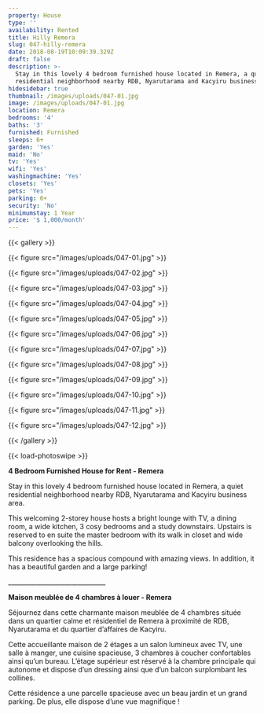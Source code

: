 ```yaml
---
property: House
type: ''
availability: Rented
title: Hilly Remera
slug: 047-hilly-remera
date: 2018-08-19T10:09:39.329Z
draft: false
description: >-
  Stay in this lovely 4 bedroom furnished house located in Remera, a quiet
  residential neighborhood nearby RDB, Nyarutarama and Kacyiru business area.
hidesidebar: true
thumbnail: /images/uploads/047-01.jpg
image: /images/uploads/047-01.jpg
location: Remera
bedrooms: '4'
baths: '3'
furnished: Furnished
sleeps: 6+
garden: 'Yes'
maid: 'No'
tv: 'Yes'
wifi: 'Yes'
washingmachine: 'Yes'
closets: 'Yes'
pets: 'Yes'
parking: 6+
security: 'No'
minimumstay: 1 Year
price: '$ 1,000/month'
---
```

{{< gallery >}}

{{< figure src="/images/uploads/047-01.jpg" >}}

{{< figure src="/images/uploads/047-02.jpg" >}}

{{< figure src="/images/uploads/047-03.jpg" >}}

{{< figure src="/images/uploads/047-04.jpg" >}}

{{< figure src="/images/uploads/047-05.jpg" >}}

{{< figure src="/images/uploads/047-06.jpg" >}}

{{< figure src="/images/uploads/047-07.jpg" >}}

{{< figure src="/images/uploads/047-08.jpg" >}}

{{< figure src="/images/uploads/047-09.jpg" >}}

{{< figure src="/images/uploads/047-10.jpg" >}}

{{< figure src="/images/uploads/047-11.jpg" >}}

{{< figure src="/images/uploads/047-12.jpg" >}}

{{< /gallery >}}

{{< load-photoswipe >}}

**4 Bedroom Furnished House for Rent - Remera**

Stay in this lovely 4 bedroom furnished house located in Remera, a quiet residential neighborhood nearby RDB, Nyarutarama and Kacyiru business area.

This welcoming 2-storey house hosts a bright lounge with TV, a dining room, a wide kitchen, 3 cosy bedrooms and a study downstairs. Upstairs is reserved to en suite the master bedroom with its walk in closet and wide balcony overlooking the hills.

This residence has a spacious compound with amazing views. In addition, it has a beautiful garden and a large parking!

\_\_\_\_\_\_\_\_\_\_\_\_\_\_\_\_\_\_\_\_\_\_\_\_\_\_\_\_\_\__

**Maison meublée de 4 chambres à louer - Remera**

Séjournez dans cette charmante maison meublée de 4 chambres située dans un quartier calme et résidentiel de Remera à proximité de RDB, Nyarutarama et du quartier d’affaires de Kacyiru.

Cette accueillante maison de 2 étages a un salon lumineux avec TV, une salle à manger, une cuisine spacieuse, 3 chambres à coucher confortables ainsi qu’un bureau. L’étage supérieur est réservé à la chambre principale qui autonome et dispose d’un dressing ainsi que d’un balcon surplombant les collines.

Cette résidence a une parcelle spacieuse avec un beau jardin et un grand parking. De plus, elle dispose d’une vue magnifique !
